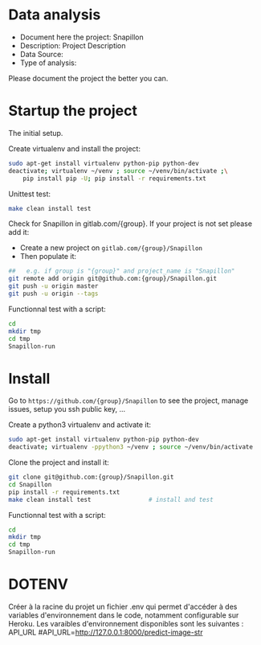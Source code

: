 # Data analysis
- Document here the project: Snapillon
- Description: Project Description
- Data Source:
- Type of analysis:

Please document the project the better you can.

# Startup the project

The initial setup.

Create virtualenv and install the project:
```bash
sudo apt-get install virtualenv python-pip python-dev
deactivate; virtualenv ~/venv ; source ~/venv/bin/activate ;\
    pip install pip -U; pip install -r requirements.txt
```

Unittest test:
```bash
make clean install test
```

Check for Snapillon in gitlab.com/{group}.
If your project is not set please add it:

- Create a new project on `gitlab.com/{group}/Snapillon`
- Then populate it:

```bash
##   e.g. if group is "{group}" and project_name is "Snapillon"
git remote add origin git@github.com:{group}/Snapillon.git
git push -u origin master
git push -u origin --tags
```

Functionnal test with a script:

```bash
cd
mkdir tmp
cd tmp
Snapillon-run
```

# Install

Go to `https://github.com/{group}/Snapillon` to see the project, manage issues,
setup you ssh public key, ...

Create a python3 virtualenv and activate it:

```bash
sudo apt-get install virtualenv python-pip python-dev
deactivate; virtualenv -ppython3 ~/venv ; source ~/venv/bin/activate
```

Clone the project and install it:

```bash
git clone git@github.com:{group}/Snapillon.git
cd Snapillon
pip install -r requirements.txt
make clean install test                # install and test
```
Functionnal test with a script:

```bash
cd
mkdir tmp
cd tmp
Snapillon-run
```

# DOTENV

Créer à la racine du projet un fichier .env qui permet d'accéder à des variables d'environnement dans le code, notamment configurable sur Heroku.
Les varaibles d'environnement disponibles sont les suivantes : API_URL
#API_URL=http://127.0.0.1:8000/predict-image-str

